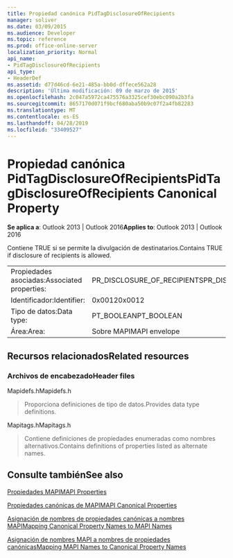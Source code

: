 ```yaml
---
title: Propiedad canónica PidTagDisclosureOfRecipients
manager: soliver
ms.date: 03/09/2015
ms.audience: Developer
ms.topic: reference
ms.prod: office-online-server
localization_priority: Normal
api_name:
- PidTagDisclosureOfRecipients
api_type:
- HeaderDef
ms.assetid: d77d46cd-6e21-485a-bb0d-dffece562a28
description: 'Última modificación: 09 de marzo de 2015'
ms.openlocfilehash: 2c047a5972ca475576a3325cef30ebc090a2b3fa
ms.sourcegitcommit: 8657170d071f9bcf680aba50b9c07f2a4fb82283
ms.translationtype: MT
ms.contentlocale: es-ES
ms.lasthandoff: 04/28/2019
ms.locfileid: "33409527"
---
```

# <a name="pidtagdisclosureofrecipients-canonical-property"></a><span data-ttu-id="2ba6d-103">Propiedad canónica PidTagDisclosureOfRecipients</span><span class="sxs-lookup"><span data-stu-id="2ba6d-103">PidTagDisclosureOfRecipients Canonical Property</span></span>

  
  
<span data-ttu-id="2ba6d-104">**Se aplica a**: Outlook 2013 | Outlook 2016</span><span class="sxs-lookup"><span data-stu-id="2ba6d-104">**Applies to**: Outlook 2013 | Outlook 2016</span></span> 
  
<span data-ttu-id="2ba6d-105">Contiene TRUE si se permite la divulgación de destinatarios.</span><span class="sxs-lookup"><span data-stu-id="2ba6d-105">Contains TRUE if disclosure of recipients is allowed.</span></span>
  
|||
|:-----|:-----|
|<span data-ttu-id="2ba6d-106">Propiedades asociadas:</span><span class="sxs-lookup"><span data-stu-id="2ba6d-106">Associated properties:</span></span>  <br/> |<span data-ttu-id="2ba6d-107">PR_DISCLOSURE_OF_RECIPIENTS</span><span class="sxs-lookup"><span data-stu-id="2ba6d-107">PR_DISCLOSURE_OF_RECIPIENTS</span></span>  <br/> |
|<span data-ttu-id="2ba6d-108">Identificador:</span><span class="sxs-lookup"><span data-stu-id="2ba6d-108">Identifier:</span></span>  <br/> |<span data-ttu-id="2ba6d-109">0x0012</span><span class="sxs-lookup"><span data-stu-id="2ba6d-109">0x0012</span></span>  <br/> |
|<span data-ttu-id="2ba6d-110">Tipo de datos:</span><span class="sxs-lookup"><span data-stu-id="2ba6d-110">Data type:</span></span>  <br/> |<span data-ttu-id="2ba6d-111">PT_BOOLEAN</span><span class="sxs-lookup"><span data-stu-id="2ba6d-111">PT_BOOLEAN</span></span>  <br/> |
|<span data-ttu-id="2ba6d-112">Área:</span><span class="sxs-lookup"><span data-stu-id="2ba6d-112">Area:</span></span>  <br/> |<span data-ttu-id="2ba6d-113">Sobre MAPI</span><span class="sxs-lookup"><span data-stu-id="2ba6d-113">MAPI envelope</span></span>  <br/> |
   
## <a name="related-resources"></a><span data-ttu-id="2ba6d-114">Recursos relacionados</span><span class="sxs-lookup"><span data-stu-id="2ba6d-114">Related resources</span></span>

### <a name="header-files"></a><span data-ttu-id="2ba6d-115">Archivos de encabezado</span><span class="sxs-lookup"><span data-stu-id="2ba6d-115">Header files</span></span>

<span data-ttu-id="2ba6d-116">Mapidefs.h</span><span class="sxs-lookup"><span data-stu-id="2ba6d-116">Mapidefs.h</span></span>
  
> <span data-ttu-id="2ba6d-117">Proporciona definiciones de tipo de datos.</span><span class="sxs-lookup"><span data-stu-id="2ba6d-117">Provides data type definitions.</span></span>
    
<span data-ttu-id="2ba6d-118">Mapitags.h</span><span class="sxs-lookup"><span data-stu-id="2ba6d-118">Mapitags.h</span></span>
  
> <span data-ttu-id="2ba6d-119">Contiene definiciones de propiedades enumeradas como nombres alternativos.</span><span class="sxs-lookup"><span data-stu-id="2ba6d-119">Contains definitions of properties listed as alternate names.</span></span>
    
## <a name="see-also"></a><span data-ttu-id="2ba6d-120">Consulte también</span><span class="sxs-lookup"><span data-stu-id="2ba6d-120">See also</span></span>



[<span data-ttu-id="2ba6d-121">Propiedades MAPI</span><span class="sxs-lookup"><span data-stu-id="2ba6d-121">MAPI Properties</span></span>](mapi-properties.md)
  
[<span data-ttu-id="2ba6d-122">Propiedades canónicas de MAPI</span><span class="sxs-lookup"><span data-stu-id="2ba6d-122">MAPI Canonical Properties</span></span>](mapi-canonical-properties.md)
  
[<span data-ttu-id="2ba6d-123">Asignación de nombres de propiedades canónicas a nombres MAPI</span><span class="sxs-lookup"><span data-stu-id="2ba6d-123">Mapping Canonical Property Names to MAPI Names</span></span>](mapping-canonical-property-names-to-mapi-names.md)
  
[<span data-ttu-id="2ba6d-124">Asignación de nombres MAPI a nombres de propiedades canónicas</span><span class="sxs-lookup"><span data-stu-id="2ba6d-124">Mapping MAPI Names to Canonical Property Names</span></span>](mapping-mapi-names-to-canonical-property-names.md)

